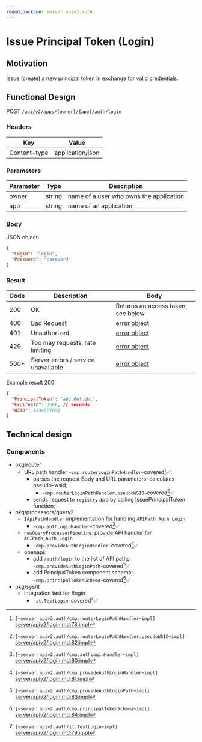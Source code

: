```yaml
---
reqmd.package: server.apiv2.auth
---
```


# Issue Principal Token (Login)

## Motivation

Issue (create) a new principal token in exchange for valid credentials.

## Functional Design

POST `/api/v2/apps/{owner}/{app}/auth/login`

### Headers

| Key | Value |
| --- | --- |
| Content-type | application/json |

### Parameters

| Parameter | Type | Description |
| --- | --- | --- |
| owner | string | name of a user who owns the application |
| app | string | name of an application |

### Body

JSON object:
```json
{
  "Login": "login",
  "Password": "password"
}
```

### Result

| Code | Description | Body
| --- | --- | --- |
| 200 | OK | Returns an access token, see below |
| 400 | Bad Request | [error object](conventions.md#errors) |
| 401 | Unauthorized | [error object](conventions.md#errors) |
| 429 | Too may requests, rate limiting | [error object](conventions.md#errors) |
| 500+ | Server errors / service unavailable | [error object](conventions.md#errors) |

Example result 200:
```json
{
  "PrincipalToken": "abc.def.ghi",
  "ExpiresIn": 3600, // seconds
  "WSID": 1234567890
}
```

## Technical design

### Components

- pkg/router
  - URL path handler `~cmp.routerLoginPathHandler~`covered[^1]✅:
    - parses the request Body and URL parameters; calculates pseudo-wsid;
      - `~cmp.routerLoginPathHandler.pseudoWSID~`covered[^5]✅
    - sends request to `registry` app by calling IssuePrincipalToken function;
- pkg/processors/query2
  - `IApiPathHandler` implementation for handling `APIPath_Auth_Login`
    - `~cmp.authLoginHandler~`covered[^3]✅
  - `newQueryProcessorPipeline`: provide API handler for `APIPath_Auth_Login`
    - `~cmp.provideAuthLoginHandler~`covered[^4]✅
  - openapi:
    - add `/auth/login` to the list of API paths; `~cmp.provideAuthLoginPath~`covered[^6]✅
    - add PrincipalToken component schema; `~cmp.principalTokenSchema~`covered[^7]✅
- pkg/sys/it
  - integration test for /login
    - `~it.TestLogin~`covered[^2]✅

[^1]: `[~server.apiv2.auth/cmp.routerLoginPathHandler~impl]` [server/apiv2/login.md:78:impl](https://github.com/voedger/voedger-internals/blob/7c007d555b627b7fb6d5a6ba14c82c76b7a270e7/server/apiv2/login.md#L78)
[^2]: `[~server.apiv2.auth/it.TestLogin~impl]` [server/apiv2/login.md:79:impl](https://github.com/voedger/voedger-internals/blob/7c007d555b627b7fb6d5a6ba14c82c76b7a270e7/server/apiv2/login.md#L79)
[^3]: `[~server.apiv2.auth/cmp.authLoginHandler~impl]` [server/apiv2/login.md:80:impl](https://github.com/voedger/voedger-internals/blob/7c007d555b627b7fb6d5a6ba14c82c76b7a270e7/server/apiv2/login.md#L80)
[^4]: `[~server.apiv2.auth/cmp.provideAuthLoginHandler~impl]` [server/apiv2/login.md:81:impl](https://github.com/voedger/voedger-internals/blob/7c007d555b627b7fb6d5a6ba14c82c76b7a270e7/server/apiv2/login.md#L81)
[^5]: `[~server.apiv2.auth/cmp.routerLoginPathHandler.pseudoWSID~impl]` [server/apiv2/login.md:82:impl](https://github.com/voedger/voedger-internals/blob/7c007d555b627b7fb6d5a6ba14c82c76b7a270e7/server/apiv2/login.md#L82)
[^6]: `[~server.apiv2.auth/cmp.provideAuthLoginPath~impl]` [server/apiv2/login.md:83:impl](https://github.com/voedger/voedger-internals/blob/7c007d555b627b7fb6d5a6ba14c82c76b7a270e7/server/apiv2/login.md#L83)
[^7]: `[~server.apiv2.auth/cmp.principalTokenSchema~impl]` [server/apiv2/login.md:84:impl](https://github.com/voedger/voedger-internals/blob/7c007d555b627b7fb6d5a6ba14c82c76b7a270e7/server/apiv2/login.md#L84)
